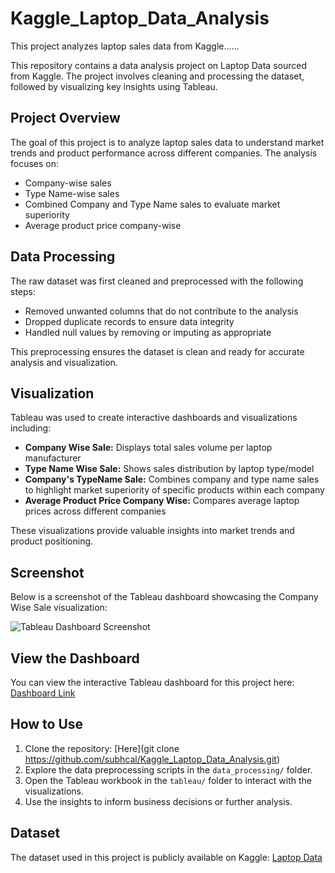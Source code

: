 # Kaggle_Laptop_Data_Analysis
This project analyzes laptop sales data from Kaggle......

This repository contains a data analysis project on Laptop Data sourced from Kaggle. The project involves cleaning and processing the dataset, followed by visualizing key insights using Tableau.

## Project Overview

The goal of this project is to analyze laptop sales data to understand market trends and product performance across different companies. The analysis focuses on:

- Company-wise sales
- Type Name-wise sales
- Combined Company and Type Name sales to evaluate market superiority
- Average product price company-wise

## Data Processing

The raw dataset was first cleaned and preprocessed with the following steps:

- Removed unwanted columns that do not contribute to the analysis
- Dropped duplicate records to ensure data integrity
- Handled null values by removing or imputing as appropriate

This preprocessing ensures the dataset is clean and ready for accurate analysis and visualization.

## Visualization

Tableau was used to create interactive dashboards and visualizations including:

- **Company Wise Sale:** Displays total sales volume per laptop manufacturer
- **Type Name Wise Sale:** Shows sales distribution by laptop type/model
- **Company's TypeName Sale:** Combines company and type name sales to highlight market superiority of specific products within each company
- **Average Product Price Company Wise:** Compares average laptop prices across different companies

These visualizations provide valuable insights into market trends and product positioning.

## Screenshot

Below is a screenshot of the Tableau dashboard showcasing the Company Wise Sale visualization:

![Tableau Dashboard Screenshot](github.com/subhcal/Kaggle_Laptop_Data_Analysis/blob/main/Screenshot(6).png)

## View the Dashboard

You can view the interactive Tableau dashboard for this project here:  
[Dashboard Link](https://public.tableau.com/app/profile/subh.cal/viz/Kaggle_Laptop_Sales/Dashboard1?publish=yes)

## How to Use

1. Clone the repository:
   [Here](git clone https://github.com/subhcal/Kaggle_Laptop_Data_Analysis.git)
2. Explore the data preprocessing scripts in the `data_processing/` folder.
3. Open the Tableau workbook in the `tableau/` folder to interact with the visualizations.
4. Use the insights to inform business decisions or further analysis.

## Dataset

The dataset used in this project is publicly available on Kaggle: [Laptop Data](https://www.kaggle.com/datasets)
